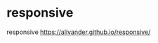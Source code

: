 # responsive
responsive
<a href="https://alivander.github.io/responsive/">https://alivander.github.io/responsive/</a>
